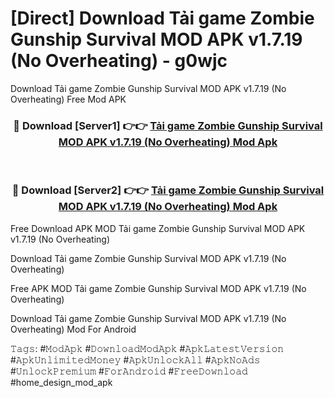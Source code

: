 # [Direct] Download Tải game Zombie Gunship Survival MOD APK v1.7.19 (No Overheating) - g0wjc
Download Tải game Zombie Gunship Survival MOD APK v1.7.19 (No Overheating) Free Mod APK

<div align="center">
<h3>🔴 Download [Server1] 👉👉 <a href="https://apk-comot.site?title=Tải_game_Zombie_Gunship_Survival_MOD_APK_v1.7.19_(No_Overheating)">Tải game Zombie Gunship Survival MOD APK v1.7.19 (No Overheating) Mod Apk</a></h3><br>

<h3>🔴 Download [Server2] 👉👉 <a href="https://apk-comot.site?title=Tải_game_Zombie_Gunship_Survival_MOD_APK_v1.7.19_(No_Overheating)">Tải game Zombie Gunship Survival MOD APK v1.7.19 (No Overheating) Mod Apk</a></h3>
</div>


Free Download APK MOD Tải game Zombie Gunship Survival MOD APK v1.7.19 (No Overheating)

Download Tải game Zombie Gunship Survival MOD APK v1.7.19 (No Overheating) 

Free APK MOD Tải game Zombie Gunship Survival MOD APK v1.7.19 (No Overheating) 

Download Tải game Zombie Gunship Survival MOD APK v1.7.19 (No Overheating) Mod For Android

𝚃𝚊𝚐𝚜: #𝙼𝚘𝚍𝙰𝚙𝚔 #𝙳𝚘𝚠𝚗𝚕𝚘𝚊𝚍𝙼𝚘𝚍𝙰𝚙𝚔 #𝙰𝚙𝚔𝙻𝚊𝚝𝚎𝚜𝚝𝚅𝚎𝚛𝚜𝚒𝚘𝚗 #𝙰𝚙𝚔𝚄𝚗𝚕𝚒𝚖𝚒𝚝𝚎𝚍𝙼𝚘𝚗𝚎𝚢 #𝙰𝚙𝚔𝚄𝚗𝚕𝚘𝚌𝚔𝙰𝚕𝚕 #𝙰𝚙𝚔𝙽𝚘𝙰𝚍𝚜 #𝚄𝚗𝚕𝚘𝚌𝚔𝙿𝚛𝚎𝚖𝚒𝚞𝚖 #𝙵𝚘𝚛𝙰𝚗𝚍𝚛𝚘𝚒𝚍 #𝙵𝚛𝚎𝚎𝙳𝚘𝚠𝚗𝚕𝚘𝚊𝚍 #home_design_mod_apk
